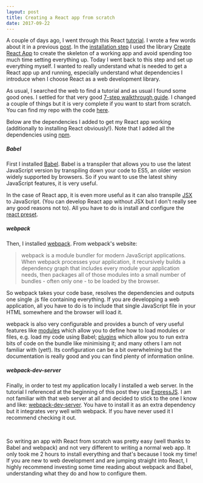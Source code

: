 ```yaml
---
layout: post
title: Creating a React app from scratch
date: 2017-09-22
---
```

A couple of days ago, I went through this React [tutorial](https://facebook.github.io/react/docs/hello-world.html). I wrote a few words about it in a previous [post](https://caroleolivier.github.io/blog/2017/09/15/a-tast-of-react). In the [installation step](https://facebook.github.io/react/docs/installation.html) I used the library [Create React App](https://github.com/facebookincubator/create-react-app) to create the skeleton of a working app and avoid spending too much time setting everything up. Today I went back to this step and set up everything myself. I wanted to really understand what is needed to get a React app up and running, especially understand what dependencies I introduce when I choose React as a web development library.

As usual, I searched the web to find a tutorial and as usual I found some good ones. I settled for that very good [7-step walkthrough guide](http://andrewhfarmer.com/build-your-own-starter/#0-intro). I changed a couple of things but it is very complete if you want to start from scratch. You can find my repo with the code [here](https://github.com/caroleolivier/minimal-react-starter).

Below are the dependencies I added to get my React app working (additionally to installing React obviously!).
Note that I added all the dependencies using [npm](https://www.npmjs.com/).


##### Babel

First I installed [Babel](https://babeljs.io/). Babel is a transpiler that allows you to use the latest JavaScript version by transpiling down your code to ES5, an older version widely supported by browsers. So if you want to use the latest shiny JavaScript features, it is very useful.

In the case of React app, it is even more useful as it can also transpile [JSX](https://facebook.github.io/react/docs/introducing-jsx.html) to JavaScript. (You can develop React app without JSX but I don't really see any good reasons not to). All you have to do is install and configure the [react preset](https://www.npmjs.com/package/babel-preset-react).


##### webpack

Then, I installed [webpack](https://webpack.js.org). From webpack's website:
> webpack is a module bundler for modern JavaScript applications. When webpack processes your application, it recursively builds a dependency graph that includes every module your application needs, then packages all of those modules into a small number of bundles - often only one - to be loaded by the browser.

So webpack takes your code base, resolves the dependencies and outputs one single .js file containing everything. If you are developping a web application, all you have to do is to include that single JavaScript file in your HTML somewhere and the browser will load it.

webpack is also very configurable and provides a bunch of very useful features like [modules](https://webpack.js.org/configuration/module/) which allow you to define how to load modules or files, e.g. load my code using Babel; [plugins](https://webpack.js.org/plugins/) which allow you to run extra bits of code on the bundle like minimising it; and many others I am not familiar with (yet!). Its configuration can be a bit overwhelming but the documentation is really good and you can find plenty of information online.


##### webpack-dev-server

Finally, in order to test my application locally I installed a web server.
In the tutorial I referenced at the beginning of this post they use [ExpressJS](http://expressjs.com/). I am not familiar with that web server at all and decided to stick to the one I know and like: [webpack-dev-server](https://webpack.js.org/guides/development/#using-webpack-dev-server).
You have to install it as an extra dependency but it integrates very well with webpack. If you have never used it I recommend checking it out.

<br/>

So writing an app with React from scratch was pretty easy (well thanks to Babel and webpack) and not very different to writing a normal web app. It only took me 2 hours to install everything and that's because I took my time!
If you are new to web development and are jumping straight into React, I highly recommend investing some time reading about webpack and Babel, understanding what they do and how to configure them.
